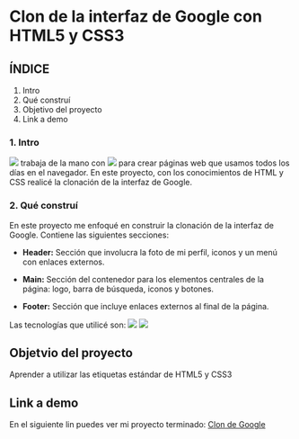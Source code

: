# Clon de la interfaz de Google con HTML5 y CSS3

## ÍNDICE
1. Intro
2. Qué construí
3. Objetivo del proyecto
4. Link a demo

### 1. Intro
<img src="https://img.shields.io/badge/HTML5-E34F26?style=for-the-badge&logo=html5&logoColor=white" /> trabaja de la mano con <img src="https://img.shields.io/badge/CSS3-1572B6?style=for-the-badge&logo=css3&logoColor=white" /> para crear páginas web que usamos todos los días en el navegador. En este proyecto, con los conocimientos de HTML y CSS realicé la clonación de la interfaz de Google.

### 2. Qué construí
En este proyecto me enfoqué en construir la clonación de la interfaz de Google.
Contiene las siguientes secciones:
- **Header:** Sección que involucra la foto de mi perfil, iconos y un menú con enlaces externos.

- **Main:** Sección del contenedor para los elementos centrales de la página: logo, barra de búsqueda, iconos y botones.

- **Footer:** Sección que incluye enlaces externos al final de la página.

Las tecnologías que utilicé son:
<img src="https://img.shields.io/badge/HTML5-E34F26?style=for-the-badge&logo=html5&logoColor=white" />
<img src="https://img.shields.io/badge/CSS3-1572B6?style=for-the-badge&logo=css3&logoColor=white" />

## Objetvio del proyecto
Aprender a utilizar las etiquetas estándar de HTML5 y CSS3

## Link a demo
En el siguiente lin puedes ver mi proyecto terminado: [Clon de Google](https://gemelodegoogle.vercel.app/)
